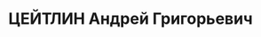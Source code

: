 ---
title: ЦЕЙТЛИН Андрей Григорьевич
description: "Род. в 1899 г., Измаильский у-д, Бессарабская губ., \n  Приговорен:\
  \ 27 декабря 1937 г. \n  Приговор: ВМН"
---